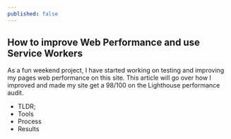 ```yaml
---
published: false
---
```

## How to improve Web Performance and use Service Workers

As a fun weekend project, I have started working on testing and improving my pages web performance on this site. This article will go over how I improved and made my site get a 98/100 on the Lighthouse performance audit.


- TLDR;
- Tools
- Process
- Results


